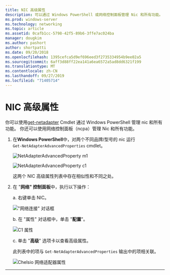 ```yaml
---
title: NIC 高级属性
description: 可以通过 Windows PowerShell 或网络控制面板管理 Nic 和所有功能。
ms.prod: windows-server
ms.technology: networking
ms.topic: article
ms.assetid: 0cafb1cc-5798-42f5-89b6-3ffe7ac024ba
manager: dougkim
ms.author: pashort
author: shortpatti
ms.date: 09/20/2018
ms.openlocfilehash: 1395cefca5d9ef696eed3f2735334954b9ee02a5
ms.sourcegitcommit: 6aff3d88ff22ea141a6ea6572a5ad8dd6321f199
ms.translationtype: MT
ms.contentlocale: zh-CN
ms.lasthandoff: 09/27/2019
ms.locfileid: "71405714"
---
```

# <a name="nic-advanced-properties"></a>NIC 高级属性

你可以使用[get-netadapter](https://docs.microsoft.com/powershell/module/netadapter/?view=win10-ps&viewFallbackFrom=winserverr2-ps) Cmdlet 通过 Windows PowerShell 管理 nic 和所有功能。  你还可以使用网络控制面板（ncpa）管理 Nic 和所有功能。 

1. 在**Windows PowerShell**中，对两个不同品牌/型号的 nic 运行 `Get‑NetAdapterAdvancedProperties` cmdlet。

   ![NetAdapterAdvancedProperty m1](../../media/network-offload-and-optimization/Get-NetAdapterAdvancedProperty-m1.png)

   ![NetAdapterAdvancedProperty c1](../../media/network-offload-and-optimization/Get-NetAdapterAdvancedProperty-c1.png)

   这两个 NIC 高级属性列表中存在相似性和不同之处。

2. 在 "**网络" 控制面板**中，执行以下操作：

   a. 右键单击 NIC。

   !["网络连接" 对话框](../../media/network-offload-and-optimization/network-connections-dialog.png)

   b. 在 "属性" 对话框中，单击 "**配置**"。

    ![C1 属性](../../media/network-offload-and-optimization/c1-properties.png)

   c. 单击 "**高级**" 选项卡以查看高级属性。<p>此列表中的项与 `Get-NetAdapterAdvancedProperties` 输出中的项相关联。

   ![Chelsio 网络适配器属性](../../media/network-offload-and-optimization/chelsio-network-adapter-properties.png)

---
